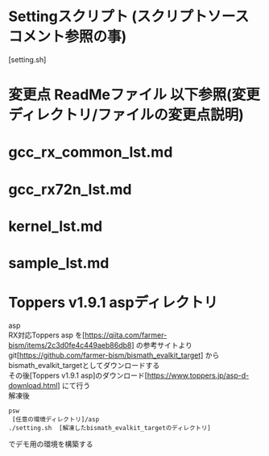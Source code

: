 # Settingスクリプト (スクリプトソースコメント参照の事)  
[setting.sh]
# 変更点 ReadMeファイル 以下参照(変更ディレクトリ/ファイルの変更点説明)  
# gcc_rx_common_lst.md  
# gcc_rx72n_lst.md  
# kernel_lst.md  
# sample_lst.md  
# Toppers v1.9.1 aspディレクトリ 
asp  
RX対応Toppers asp を[https://qiita.com/farmer-bism/items/2c3d0fe4c449aeb86db8] の参考サイトより  
git[https://github.com/farmer-bism/bismath_evalkit_target] からbismath_evalkit_targetとしてダウンロードする  
その後[Toppers v1.9.1 asp]のダウンロード[https://www.toppers.jp/asp-d-download.html] にて行う  
解凍後    
```
psw 
 [任意の環境ディレクトリ]/asp
./setting.sh  [解凍したbismath_evalkit_targetのディレクトリ]
```
でデモ用の環境を構築する